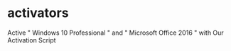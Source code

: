 # activators
Active  " Windows 10 Professional "  and  " Microsoft Office 2016 "  with Our Activation Script

